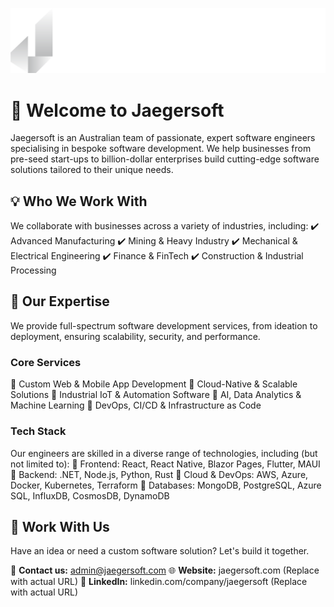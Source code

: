 ![Jaegersoft Logo](assets/Logo.svg)


# 🚀 Welcome to Jaegersoft
Jaegersoft is an Australian team of passionate, expert software engineers specialising in bespoke software development. We help businesses from pre-seed start-ups to billion-dollar enterprises build cutting-edge software solutions tailored to their unique needs.

## 💡 Who We Work With
We collaborate with businesses across a variety of industries, including:
✔️ Advanced Manufacturing
✔️ Mining & Heavy Industry
✔️ Mechanical & Electrical Engineering
✔️ Finance & FinTech
✔️ Construction & Industrial Processing

## 🔧 Our Expertise
We provide full-spectrum software development services, from ideation to deployment, ensuring scalability, security, and performance.

### Core Services
🔹 Custom Web & Mobile App Development
🔹 Cloud-Native & Scalable Solutions
🔹 Industrial IoT & Automation Software
🔹 AI, Data Analytics & Machine Learning
🔹 DevOps, CI/CD & Infrastructure as Code

### Tech Stack
Our engineers are skilled in a diverse range of technologies, including (but not limited to):
🔹 Frontend: React, React Native, Blazor Pages, Flutter, MAUI
🔹 Backend: .NET, Node.js, Python, Rust
🔹 Cloud & DevOps: AWS, Azure, Docker, Kubernetes, Terraform
🔹 Databases: MongoDB, PostgreSQL, Azure SQL, InfluxDB, CosmosDB, DynamoDB 

## 🤝 Work With Us
Have an idea or need a custom software solution? Let's build it together.

📧 **Contact us:** admin@jaegersoft.com
🌐 **Website:** jaegersoft.com (Replace with actual URL)
🔗 **LinkedIn:** linkedin.com/company/jaegersoft (Replace with actual URL)